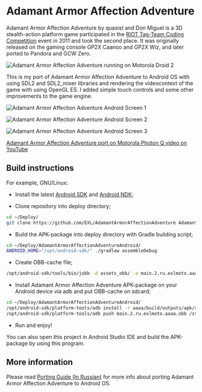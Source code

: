 Adamant Armor Affection Adventure
=================================

Adamant Armor Affection Adventure by quasist and Don Miguel is a 3D stealth-action platform game participated in the [RIOT Tag-Team Coding Competition](http://www.riotdigital.com/ttcc2011/?page=Blog) event in 2011 and took the second place. It was originally released on the gaming console GP2X Caanoo and GP2X Wiz, and later ported to Pandora and GCW Zero.

![Adamant Armor Affection Adventure running on Motorola Droid 2](https://raw.github.com/EXL/AdamantArmorAffectionAdventure/master/images/aaaa_motorola_droid_2.jpg)

This is my port of Adamant Armor Affection Adventure to Android OS with using SDL2 and SDL2_mixer libraries and rendering the videocontext of the game with using OpenGL ES. I added simple touch controls and some other improvements to the game engine.

![Adamant Armor Affection Adventure Android Screen 1](https://raw.github.com/EXL/AdamantArmorAffectionAdventure/master/images/aaaa_android_screen1.jpg)

![Adamant Armor Affection Adventure Android Screen 2](https://raw.github.com/EXL/AdamantArmorAffectionAdventure/master/images/aaaa_android_screen2.jpg)

![Adamant Armor Affection Adventure Android Screen 3](https://raw.github.com/EXL/AdamantArmorAffectionAdventure/master/images/aaaa_android_screen3.jpg)

[Adamant Armor Affection Adventure port on Motorola Photon Q video on YouTube](https://www.youtube.com/watch?v=8UfZP2pbrOg)

## Build instructions

For example, GNU/Linux:

* Install the latest [Android SDK](https://developer.android.com/sdk/) and [Android NDK](https://developer.android.com/ndk/);

* Clone repository into deploy directory;

```sh
cd ~/Deploy/
git clone https://github.com/EXL/AdamantArmorAffectionAdventure AdamantArmorAffectionAdventureAndroid
```

* Build the APK-package into deploy directory with Gradle building script;

```sh
cd ~/Deploy/AdamantArmorAffectionAdventureAndroid/
ANDROID_HOME="/opt/android-sdk/" ./gradlew assembleDebug
```
* Create OBB-cache file;

```sh
/opt/android-sdk/tools/bin/jobb -d assets_obb/ -o main.2.ru.exlmoto.aaaa.obb -pn ru.exlmoto.aaaa -pv 2
```

* Install Adamant Armor Affection Adventure APK-package on your Android device via adb and put OBB-cache on sdcard;

```sh
cd ~/Deploy/AdamantArmorAffectionAdventureAndroid/
/opt/android-sdk/platform-tools/adb install -r aaaa/build/outputs/apk/aaaa-debug.apk
/opt/android-sdk/platform-tools/adb push main.2.ru.exlmoto.aaaa.obb /storage/sdcard0
```

* Run and enjoy!

You can also open this project in Android Studio IDE and build the APK-package by using this program.

## More information

Please read [Porting Guide (In Russian)](http://exlmoto.ru/adamant-armor-affection-adventure-droid) for more info about porting Adamant Armor Affection Adventure to Android OS.
